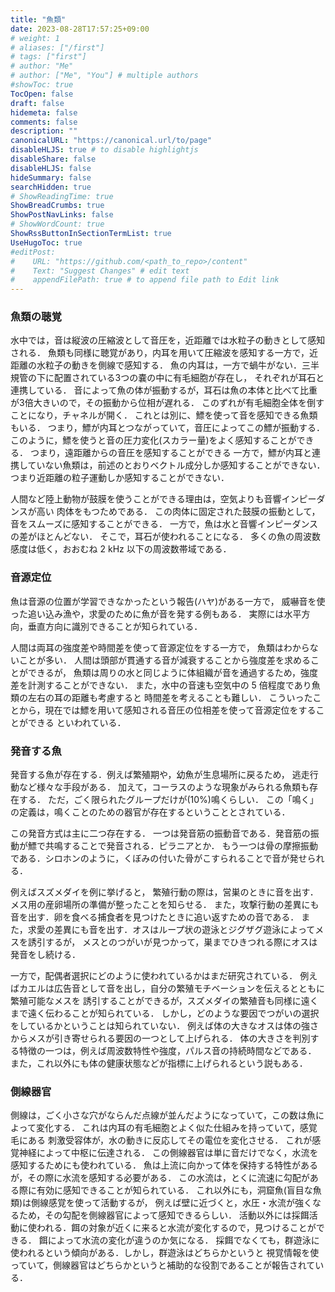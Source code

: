 ```yaml
---
title: "魚類"
date: 2023-08-28T17:57:25+09:00
# weight: 1
# aliases: ["/first"]
# tags: ["first"]
# author: "Me"
# author: ["Me", "You"] # multiple authors
#showToc: true
TocOpen: false
draft: false
hidemeta: false
comments: false
description: ""
canonicalURL: "https://canonical.url/to/page"
disableHLJS: true # to disable highlightjs
disableShare: false
disableHLJS: false
hideSummary: false
searchHidden: true
# ShowReadingTime: true
ShowBreadCrumbs: true
ShowPostNavLinks: false
# ShowWordCount: true
ShowRssButtonInSectionTermList: true
UseHugoToc: true
#editPost:
#    URL: "https://github.com/<path_to_repo>/content"
#    Text: "Suggest Changes" # edit text
#    appendFilePath: true # to append file path to Edit link
---
```

### 魚類の聴覚

水中では，音は縦波の圧縮波として音圧を，近距離では水粒子の動きとして感知される．
魚類も同様に聴覚があり，内耳を用いて圧縮波を感知する一方で，近距離の水粒子の動きを側線で感知する．
魚の内耳は，一方で蝸牛がない．三半規管の下に配置されている3つの嚢の中に有毛細胞が存在し，
それぞれが耳石と連携している．
音によって魚の体が振動するが，耳石は魚の本体と比べて比重が3倍大きいので，その振動から位相が遅れる．
このずれが有毛細胞全体を倒すことになり，チャネルが開く．
これとは別に、鰾を使って音を感知できる魚類もいる．
つまり，鰾が内耳とつながっていて，音圧によってこの鰾が振動する．
このように，鰾を使うと音の圧力変化(スカラー量)をよく感知することができる．
つまり，遠距離からの音圧を感知することができる
一方で，鰾が内耳と連携していない魚類は，前述のとおりベクトル成分しか感知することができない．
つまり近距離の粒子運動しか感知することができない．

人間など陸上動物が鼓膜を使うことができる理由は，空気よりも音響インピーダンスが高い
肉体をもつためである．
この肉体に固定された鼓膜の振動として，音をスムーズに感知することができる．
一方で，魚は水と音響インピーダンスの差がほとんどない．
そこで，耳石が使われることになる．
多くの魚の周波数感度は低く，おおむね 2 kHz 以下の周波数帯域である．

### 音源定位

魚は音源の位置が学習できなかったという報告(ハヤ)がある一方で，
威嚇音を使った追い込み漁や，求愛のために魚が音を発する例もある．
実際には水平方向，垂直方向に識別できることが知られている．

人間は両耳の強度差や時間差を使って音源定位をする一方で，
魚類はわからないことが多い．
人間は頭部が貫通する音が減衰することから強度差を求めることができるが，
魚類は周りの水と同じように体組織が音を通過するため，強度差を計測することができない．
また，水中の音速も空気中の 5 倍程度であり魚類の左右の耳の距離も考慮すると
時間差を考えることも難しい．
こういったことから，現在では鰾を用いて感知される音圧の位相差を使って音源定位をすることができる
といわれている．

### 発音する魚

発音する魚が存在する．例えば繁殖期や，幼魚が生息場所に戻るため，
逃走行動など様々な手段がある．
加えて，コーラスのような現象がみられる魚類も存在する．
ただ，ごく限られたグループだけが(10%)鳴くらしい．
この「鳴く」の定義は，鳴くことのための器官が存在するということとされている．

この発音方式は主に二つ存在する．
一つは発音筋の振動音である．発音筋の振動が鰾で共鳴することで発音される．ピラニアとか．
もう一つは骨の摩擦振動である．シロホンのように，くぼみの付いた骨がこすられることで音が発せられる．

例えばスズメダイを例に挙げると，
繁殖行動の際は，営巣のときに音を出す．メス用の産卵場所の準備が整ったことを知らせる．
また，攻撃行動の差異にも音を出す．卵を食べる捕食者を見つけたときに追い返すための音である．
また，求愛の差異にも音を出す．オスはループ状の遊泳とジグザグ遊泳によってメスを誘引するが，
メスとのつがいが見つかって，巣までひきつれる際にオスは発音をし続ける．

一方で，配偶者選択にどのように使われているかはまだ研究されている．
例えばカエルは広告音として音を出し，自分の繁殖モチベーションを伝えるとともに繁殖可能なメスを
誘引することができるが，スズメダイの繁殖音も同様に遠くまで遠く伝わることが知られている．
しかし，どのような要因でつがいの選択をしているかということは知られていない．
例えば体の大きなオスは体の強さからメスが引き寄せられる要因の一つとして上げられる．
体の大きさを判別する特徴の一つは，例えば周波数特性や強度，パルス音の持続時間などである．
また，これ以外にも体の健康状態などが指標に上げられるという説もある．

### 側線器官

側線は，ごく小さな穴がならんだ点線が並んだようになっていて，この数は魚によって変化する．
これは内耳の有毛細胞とよく似た仕組みを持っていて，感覚毛にある
刺激受容体が，水の動きに反応してその電位を変化させる．
これが感覚神経によって中枢に伝達される．
この側線器官は単に音だけでなく，水流を感知するためにも使われている．
魚は上流に向かって体を保持する特性があるが，その際に水流を感知する必要がある．
この水流は，とくに流速に勾配がある際に有効に感知できることが知られている．
これ以外にも，洞窟魚(盲目な魚類)は側線感覚を使って活動するが，
例えば壁に近づくと，水圧・水流が強くなるため，その勾配を側線器官によって感知できるらしい．
活動以外には採餌活動に使われる．餌の対象が近くに来ると水流が変化するので，見つけることができる．
餌によって水流の変化が違うのか気になる．
採餌でなくても，群遊泳に使われるという傾向がある．しかし，群遊泳はどちらかというと
視覚情報を使っていて，側線器官はどちらかというと補助的な役割であることが報告されている．
